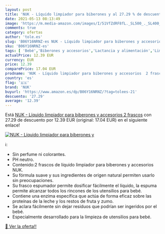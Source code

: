 ```yaml
---
layout: post
title: 'NUK - Líquido limpiador para biberones y al 27.29 % de descuento'
date: 2021-05-13 08:13:49
image: 'https://m.media-amazon.com/images/I/51VfZdRF8fL._SL500_._SL400_.jpg'
comments: true
category: ofertas
author: 'tole.es'
slug: 'B06Y16NRNZ-es NUK - Líquido limpiador para biberones y accesorios 2 frascos'
sku: 'B06Y16NRNZ-es'
tags: [ 'Bebé','Biberones y accesorios','Lactancia y alimentación','Limpieza de biberón','biberones','nuk', ]
actualPrice: 12.39 EUR
currency: EUR
price: 12.39
comparePrice: 17.04 EUR
prodname: 'NUK - Líquido limpiador para biberones y accesorios  2 frascos'
country: 'es'
flag: '🇪🇸'
brand: 'NUK'
buyurl: 'https://www.amazon.es/dp/B06Y16NRNZ/?tag=tolees-21'
descuento: '27.29'
average: '12.39'
---
```


Está [NUK - Líquido limpiador para biberones y accesorios  2 frascos](https://www.amazon.es/dp/B06Y16NRNZ/?tag=tolees-21) con 27.29 de descuento por 12.39 EUR (original: 17.04 EUR) en el siguiente enlace!

[![NUK - Líquido limpiador para biberones y](https://m.media-amazon.com/images/I/51VfZdRF8fL._SL500_._SL400_.jpg)](https://www.amazon.es/dp/B06Y16NRNZ/?tag=tolees-21)

ℹ️:

- Sin perfume ni colorantes.
- PH neutro.
- Contenido:2 frascos de líquido limpiador para biberones y accesorios NUK.
- Su fórmula suave y sus ingredientes de origen natural permiten usarlo sin preocupaciones.
- Su frasco espumador permite dosificar fácilmente el líquido, la espuma permite alcanzar todos los rincones de los utensilios para bebé.
- Contiene una enzima específica que actúa de forma eficaz sobre las proteínas de la leche y los restos de fruta y zumo.
- Se aclara fácilmente sin dejar residuos que podrían ser ingeridos por el bebé.
- Especialmente desarrollado para la limpieza de utensilios para bebé.

[🛒 Ver la oferta!!](https://www.amazon.es/dp/B06Y16NRNZ/?tag=tolees-21)
